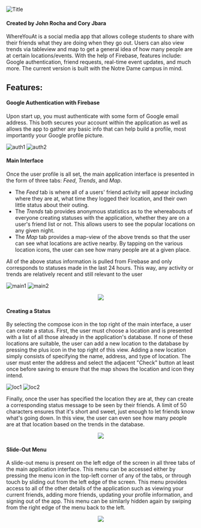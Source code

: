 ![Title](/documentation/readmeAssets/title.png)
#### Created by John Rocha and Cory Jbara

WhereYouAt is a social media app that allows college students to share with their friends what they are doing when they go out. Users can also view trends via tableview and map to get a general idea of how many people are at certain locations/events. With the help of Firebase, features include: Google authentication, friend requests, real-time event updates, and much more. The current version is built with the Notre Dame campus in mind. 

## Features:  
  
#### Google Authentication with Firebase
Upon start up, you must authenticate with some form of Google email address. This both secures your account within the application as well as allows the app to gather any basic info that can help build a profile, most importantly your Google profile picture.  

![auth1](/documentation/readmeAssets/auth1.png)
![auth2](/documentation/readmeAssets/auth2.png)


#### Main Interface
Once the user profile is all set, the main application interface is presented in the form of three tabs: *Feed*, *Trends*, and *Map*.  
- The *Feed* tab is where all of a users' friend activity will appear including where they are at, what time they logged their location, and their own little status about their outing.
- The *Trends* tab provides anonymous statistics as to the whereabouts of everyone creating statuses with the application, whether they are on a user's friend list or not. This allows users to see the popular locations on any given night.
- The *Map* tab provides a map-view of the above trends so that the user can see what locations are active nearby. By tapping on the various location icons, the user can see how many people are at a given place.   

All of the above status information is pulled from Firebase and only corresponds to statuses made in the last 24 hours. This way, any activity or trends are relatively recent and still relevant to the user

![main1](/documentation/readmeAssets/feed.png)
![main2](/documentation/readmeAssets/trends.png)
<p align="center">
  <img src="/documentation/readmeAssets/map.png">
</p>


#### Creating a Status
By selecting the compose icon in the top right of the main interface, a user can create a status. First, the user must choose a location and is presented with a list of all those already in the application's database. If none of these locations are suitable, the user can add a new location to the database by pressing the plus icon in the top right of this view. Adding a new location simply consists of specifying the name, address, and type of location. The user must enter the address and select the adjacent "Check" button at least once before saving to ensure that the map shows the location and icon they intend.

![loc1](/documentation/readmeAssets/chooselocation.png)
![loc2](/documentation/readmeAssets/addlocation.png)

Finally, once the user has specified the location they are at, they can create a corresponding status message to be seen by their friends. A limit of 50 characters ensures that it's short and sweet, just enough to let friends know what's going down. In this view, the user can even see how many people are at that location based on the trends in the database.

<p align="center">
  <img src="/documentation/readmeAssets/addstatus.png">
</p>

#### Slide-Out Menu
A slide-out menu is present on the left edge of the screen in all three tabs of the main application interface. This menu can be accessed either by pressing the menu icon in the top-left corner of any of the tabs, or through touch by sliding out from the left edge of the screen. This menu provides access to all of the other details of the application such as viewing your current friends, adding more friends, updating your profile information, and signing out of the app. This menu can be similarly hidden again by swiping from the right edge of the menu back to the left. 

<p align="center">
  <img src="/documentation/readmeAssets/slideout.png">
</p>

